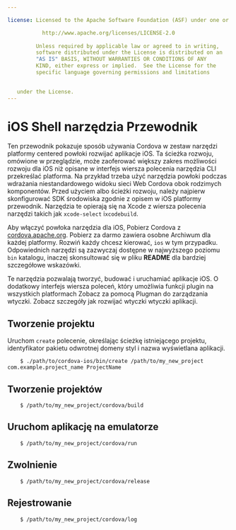 ```yaml
---

license: Licensed to the Apache Software Foundation (ASF) under one or more contributor license agreements. See the NOTICE file distributed with this work for additional information regarding copyright ownership. The ASF licenses this file to you under the Apache License, Version 2.0 (the "License"); you may not use this file except in compliance with the License. You may obtain a copy of the License at

           http://www.apache.org/licenses/LICENSE-2.0
    
         Unless required by applicable law or agreed to in writing,
         software distributed under the License is distributed on an
         "AS IS" BASIS, WITHOUT WARRANTIES OR CONDITIONS OF ANY
         KIND, either express or implied.  See the License for the
         specific language governing permissions and limitations
    

   under the License.
---
```


# iOS Shell narzędzia Przewodnik

Ten przewodnik pokazuje sposób używania Cordova w zestaw narzędzi platformy centered powłoki rozwijać aplikacje iOS. Ta ścieżka rozwoju, omówione w przeglądzie, może zaoferować większy zakres możliwości rozwoju dla iOS niż opisane w interfejs wiersza polecenia narzędzia CLI przekreślać platforma. Na przykład trzeba użyć narzędzia powłoki podczas wdrażania niestandardowego widoku sieci Web Cordova obok rodzimych komponentów. Przed użyciem albo ścieżki rozwoju, należy najpierw skonfigurować SDK środowiska zgodnie z opisem w iOS platformy przewodnik. Narzędzia te opierają się na Xcode z wiersza polecenia narzędzi takich jak `xcode-select` i`xcodebuild`.

Aby włączyć powłoka narzędzia dla iOS, Pobierz Cordova z [cordova.apache.org][1]. Pobierz za darmo zawiera osobne Archiwum dla każdej platformy. Rozwiń każdy chcesz kierować, `ios` w tym przypadku. Odpowiednich narzędzi są zazwyczaj dostępne w najwyższego poziomu `bin` katalogu, inaczej skonsultować się w pliku **README** dla bardziej szczegółowe wskazówki.

 [1]: http://cordova.apache.org

Te narzędzia pozwalają tworzyć, budować i uruchamiać aplikacje iOS. O dodatkowy interfejs wiersza poleceń, który umożliwia funkcji plugin na wszystkich platformach Zobacz za pomocą Plugman do zarządzania wtyczki. Zobacz szczegóły jak rozwijać wtyczki wtyczki aplikacji.

## Tworzenie projektu

Uruchom `create` polecenie, określając ścieżkę istniejącego projektu, identyfikator pakietu odwrotnej domeny styl i nazwa wyświetlana aplikacji.

        $ ./path/to/cordova-ios/bin/create /path/to/my_new_project com.example.project_name ProjectName
    

## Tworzenie projektów

        $ /path/to/my_new_project/cordova/build
    

## Uruchom aplikację na emulatorze

        $ /path/to/my_new_project/cordova/run
    

## Zwolnienie

        $ /path/to/my_new_project/cordova/release
    

## Rejestrowanie

        $ /path/to/my_new_project/cordova/log